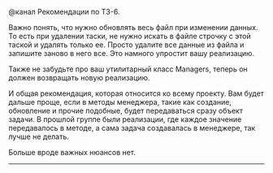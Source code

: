 @канал
Рекомендации по ТЗ-6.

Важно понять, что нужно обновлять весь файл при изменении данных. То есть при удалении таски, не нужно искать в файле строчку с этой таской и удалять только ее. Просто удалите все данные из файла и запишите заново в него все. Это намного упростит вашу реализацию.

Также не забудьте про ваш утилитарный класс Managers, теперь он должен возвращать новую реализацию.

И общая рекомендация, которая относится ко всему проекту. Вам будет дальше проще, если в методы менеджера, такие как создание, обновление и прочие подобные, будет передаваться сразу объект задачи. В прошлой группе были реализации, где каждое значение передавалось в методе, а сама задача создавалась в менеджере, так лучше не делать.

Больше вроде важных нюансов нет. 

***